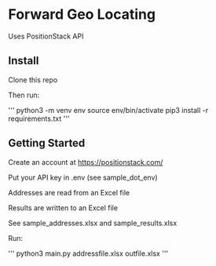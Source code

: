# Forward Geo Locating 

Uses PositionStack API

## Install

Clone this repo

Then run:

'''
python3 -m venv env
source env/bin/activate
pip3 install -r requirements.txt 
'''

## Getting Started

Create an account at https://positionstack.com/

Put your API key in .env (see sample_dot_env)

Addresses are read from an Excel file

Results are written to an Excel file

See sample_addresses.xlsx and sample_results.xlsx

Run:

'''
python3 main.py addressfile.xlsx outfile.xlsx
'''

